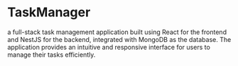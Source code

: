 # TaskManager
a full-stack task management application built using React for the frontend and NestJS for the backend, integrated with MongoDB as the database. The application provides an intuitive and responsive interface for users to manage their tasks efficiently.
